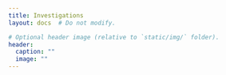 ```yaml
---
title: Investigations
layout: docs  # Do not modify.

# Optional header image (relative to `static/img/` folder).
header:
  caption: ""
  image: ""
---
```


